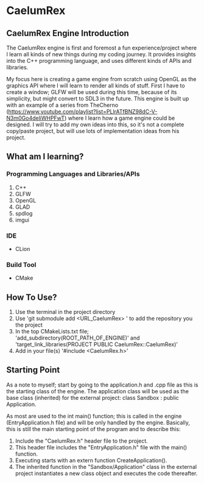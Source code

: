 # CaelumRex
## CaelumRex Engine Introduction
The CaelumRex engine is first and foremost a fun experience/project where I learn all kinds of new things during my coding journey.
It provides insights into the C++ programming language, and uses different kinds of APIs and libraries.

My focus here is creating a game engine from scratch using OpenGL as the graphics API where I will learn to render all kinds of stuff.
First I have to create a window; GLFW will be used during this time, because of its simplicity, but might convert to SDL3 in the future.
This engine is built up with an example of a series from TheCherno (https://www.youtube.com/playlist?list=PLlrATfBNZ98dC-V-N3m0Go4deliWHPFwT)
where I learn how a game engine could be designed.
I will try to add my own ideas into this, so it's not a complete copy/paste project, but will use lots of implementation ideas from his project.

## What am I learning?
### Programming Languages and Libraries/APIs
1. C++
2. GLFW
3. OpenGL
4. GLAD
5. spdlog
6. imgui

### IDE
- CLion

### Build Tool
- CMake

## How To Use?
1. Use the terminal in the project directory
2. Use 'git submodule add <URL_CaelumRex> <DIRECTORY>' to add the repository you the project
3. In the top CMakeLists.txt file; 'add_subdirectory(ROOT_PATH_OF_ENGINE)' and 'target_link_libraries(PROJECT PUBLIC CaelumRex::CaelumRex)'
4. Add in your file(s) '#include <CaelumRex.h>'

## Starting Point
As a note to myself; start by going to the application.h and .cpp file as this is the starting class of the engine. The application class
will be used as the base class (inherited) for the external project:   class Sandbox : public Application.

As most are used to the int main() function; this is called in the engine (EntryApplication.h file) and will be only handled by the engine.
Basically, this is still the main starting point of the program and to describe this:
1. Include the "CaelumRex.h" header file to the project.
2. This header file includes the "EntryApplication.h" file with the main() function.
3. Executing starts with an extern function CreateApplication().
4. The inherited function in the "Sandbox/Application" class in the external project instantiates a new class object and executes the code thereafter.


